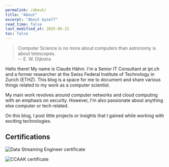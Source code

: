 ```yaml
---
permalink: /about/
title: "About"
excerpt: "About myself"
read_time: false
last_modified_at: 2025-05-21
toc: false
---
```


> Computer Science is no more about computers than astronomy is about
> telescopes.  
-- E. W. Dijkstra

Hello there! My name is Claude Hähni. I'm a Senior IT Consultant at ipt.ch and a former researcher at the Swiss Federal Institute of
Technology in Zurich (ETHZ).
This blog is a space for me to document and share various things related to my work
as a computer scientist.

My main work revolves around computer networks and cloud computing with an emphasis on
security.
However, I'm also passionate about anything else computer or tech related.

On this blog, I post little projects or insights that I gained while working
with exciting technologies.

## Certifications

<div data-iframe-width="150" data-iframe-height="270" data-share-badge-id="7db0f560-3404-40de-89be-6a6bbf97853c" data-share-badge-host="https://www.credly.com"></div><script type="text/javascript" async src="//cdn.credly.com/assets/utilities/embed.js"></script>

<div data-iframe-width="150" data-iframe-height="270" data-share-badge-id="2b4bc464-cd7e-4ebe-9112-6d28b5d9ad7c" data-share-badge-host="https://www.credly.com"></div><script type="text/javascript" async src="//cdn.credly.com/assets/utilities/embed.js"></script>

![Data Streaming Engineer certificate](https://api.accredible.com/v1/frontend/credential_website_embed_image/badge/144013115)

![CCAAK certificate](https://api.accredible.com/v1/frontend/credential_website_embed_image/certificate/83235023)
